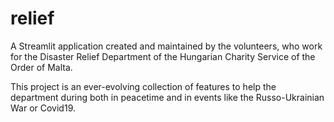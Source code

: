 # relief

A Streamlit application created and maintained by the volunteers, who work for the Disaster Relief Department of the Hungarian Charity Service of the Order of Malta.  

This project is an ever-evolving collection of features to help the department during both in peacetime and in events like the Russo-Ukrainian War or Covid19. 

